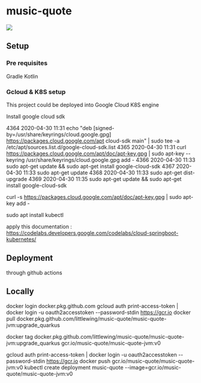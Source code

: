 # music-quote

![](https://github.com/littlewing/music-quote/workflows/CI/badge.svg)

## Setup 

### Pre requisites

Gradle
Kotlin

### Gcloud & K8S setup

This project could be deployed into Google Cloud K8S engine

Install google cloud sdk


 4364  2020-04-30 11:31  echo "deb [signed-by=/usr/share/keyrings/cloud.google.gpg] https://packages.cloud.google.com/apt cloud-sdk main" | sudo tee -a /etc/apt/sources.list.d/google-cloud-sdk.list
 4365  2020-04-30 11:31  curl https://packages.cloud.google.com/apt/doc/apt-key.gpg | sudo apt-key --keyring /usr/share/keyrings/cloud.google.gpg add -
 4366  2020-04-30 11:33  sudo apt-get update && sudo apt-get install google-cloud-sdk
 4367  2020-04-30 11:33  sudo apt-get update
 4368  2020-04-30 11:33  sudo apt-get dist-upgrade
 4369  2020-04-30 11:35  sudo apt-get update && sudo apt-get install google-cloud-sdk


curl -s https://packages.cloud.google.com/apt/doc/apt-key.gpg | sudo apt-key add -

sudo apt install kubectl


apply this documentation : https://codelabs.developers.google.com/codelabs/cloud-springboot-kubernetes/


## Deployment

through github actions

## Locally
docker login docker.pkg.github.com
gcloud auth print-access-token | docker login -u oauth2accesstoken --password-stdin https://gcr.io 
docker pull docker.pkg.github.com/littlewing/music-quote/music-quote-jvm:upgrade_quarkus

docker tag docker.pkg.github.com/littlewing/music-quote/music-quote-jvm:upgrade_quarkus gcr.io/music-quote/music-quote-jvm:v0

gcloud auth print-access-token | docker login -u oauth2accesstoken --password-stdin https://gcr.io 
docker push gcr.io/music-quote/music-quote-jvm:v0
kubectl create deployment music-quote --image=gcr.io/music-quote/music-quote-jvm:v0